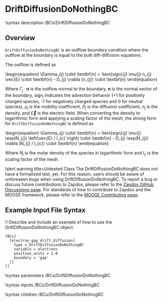 # DriftDiffusionDoNothingBC

!syntax description /BCs/DriftDiffusionDoNothingBC

## Overview

`DriftDiffusionDoNothingBC` is an outflow boundary condition where the outflow at the
boundary is equal to the bulk dift-diffusion equations.

The outflow is defined as

\begin{equation}
\Gamma_{j} \cdot \textbf{n} = \text{sign}_{j} \mu_{j} n_{j} \vec{E} \cdot \textbf{n} - D_{j} \nabla (n_{j}) \cdot \textbf{n}
\end{equation}

Where $\Gamma_j \cdot \textbf{n}$ is the outflow normal to the boundary, $\textbf{n}$ is the normal vector of the boundary, $\text{sign}_{j}$ indicates the advection behavior ($\text{+}1$ for positively charged species, $\text{-}1$ for negatively charged species and $\text{0}$ for neutral species), $\mu_{j}$ is the mobility coefficient, $D_{j}$ is the diffusion coefficient, $n_{j}$ is the density, and $\vec{E}$ is the electric field. When converting the density to logarithmic form and applying a scaling factor of the mesh, the strong form for `DriftDiffusionDoNothingBC` is defined as

\begin{equation}
\Gamma_{j} \cdot \textbf{n} = \text{sign}_{j} \mu_{j} \exp(N_{j}) \left(\vec{E} / l_{c} \right) \cdot \textbf{n} - D_{j} \exp(N_{j}) \nabla (N_{j} / l_{c}) \cdot \textbf{n}
\end{equation}

Where $N_{j}$ is the molar density of the species in logarithmic form and
$l_{c}$ is the scaling factor of the mesh.

!alert warning title=Untested Class
The DriftDiffusionDoNothingBC does not have a formalized test, yet. For this reason,
users should be aware of unforeseen bugs when using DriftDiffusionDoNothingBC. To
report a bug or discuss future contributions to Zapdos, please refer to the
[Zapdos GitHub Discussions page](https://github.com/shannon-lab/zapdos/discussions).
For standards of how to contribute to Zapdos and the MOOSE framework,
please refer to the [MOOSE Contributing page](framework/contributing.md).

## Example Input File Syntax

!! Describe and include an example of how to use the DriftDiffusionDoNothingBC object.

```text
[BCs]
  [electron_gap_drift_diffusion]
    type = DriftDiffusionDoNothingBC
    variable = electrons
    position_units = 1.0
    boundary = 'gap'
  []
[]
```

!syntax parameters /BCs/DriftDiffusionDoNothingBC

!syntax inputs /BCs/DriftDiffusionDoNothingBC

!syntax children /BCs/DriftDiffusionDoNothingBC

